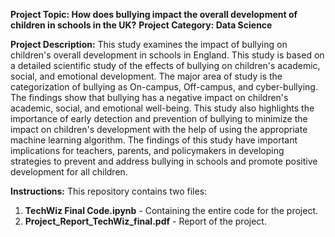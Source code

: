 **Project Topic: How does bullying impact the overall development of children in schools in the UK?**
**Project Category: Data Science**

**Project Description:**
This study examines the impact of bullying on children's overall development in schools in England. This study is based on a detailed scientific study of the effects of bullying on children's academic, social, and emotional development. The major area of study is the categorization of bullying as On-campus, Off-campus, and cyber-bullying. The findings show that bullying has a negative impact on children's academic, social, and emotional well-being. This study also highlights the importance of early detection and prevention of bullying to minimize the impact on children's development with the help of using the appropriate machine learning algorithm. The findings of this study have important implications for teachers, parents, and policymakers in developing strategies to prevent and address bullying in schools and promote positive development for all children.


**Instructions:**
This repository contains two files:
1) **TechWiz Final Code.ipynb** - Containing the entire code for the project.
2) **Project_Report_TechWiz_final.pdf** - Report of the project.
